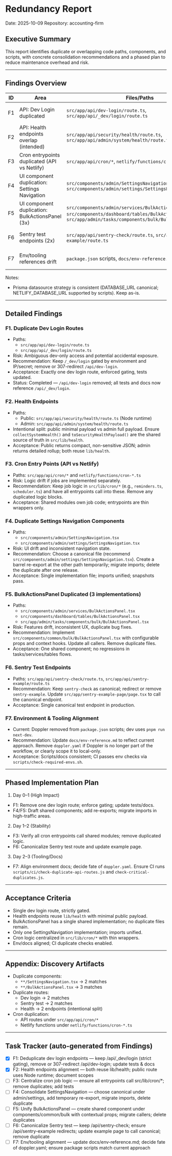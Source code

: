 # Redundancy Report

Date: 2025-10-09
Repository: accounting-firm

## Executive Summary
This report identifies duplicate or overlapping code paths, components, and scripts, with concrete consolidation recommendations and a phased plan to reduce maintenance overhead and risk.

---

## Findings Overview
| ID | Area | Files/Paths | Impact | Status | Recommendation |
|----|------|-------------|--------|--------|----------------|
| F1 | API: Dev Login duplicated | `src/app/api/dev-login/route.ts`, `src/app/api/_dev/login/route.ts` | High | Resolved | `/_dev/login` remains canonical with env/IP gating; `/api/dev-login` route removed and callers updated. |
| F2 | API: Health endpoints overlap (intended) | `src/app/api/security/health/route.ts`, `src/app/api/admin/system/health/route.ts` | Medium | Confirmed | Keep both, but ensure the public endpoint remains minimal and Node runtime is used to avoid Edge size limits. Document scopes. |
| F3 | Cron entrypoints duplicated (API vs Netlify) | `src/app/api/cron/*`, `netlify/functions/cron-*.ts` | Medium | Open | Ensure all cron entrypoints delegate to shared job logic in `src/lib/cron/*`; remove any duplicated logic. |
| F4 | UI component duplication: Settings Navigation | `src/components/admin/SettingsNavigation.tsx`, `src/components/admin/settings/SettingsNavigation.tsx` | High | Open | Consolidate into a single canonical component (recommend the nested `admin/settings` path). Provide a temporary re-export and then remove the duplicate. |
| F5 | UI component duplication: BulkActionsPanel (3x) | `src/components/admin/services/BulkActionsPanel.tsx`, `src/components/dashboard/tables/BulkActionsPanel.tsx`, `src/app/admin/tasks/components/bulk/BulkActionsPanel.tsx` | High | Open | Create a shared `src/components/common/bulk/BulkActionsPanel.tsx` with props for context-specific behavior; update imports; delete duplicates. |
| F6 | Sentry test endpoints (2x) | `src/app/api/sentry-check/route.ts`, `src/app/api/sentry-example/route.ts` | Low | Open | Keep only `sentry-check`; have `sentry-example` redirect (307) or remove it. Update the example page to use the canonical route. |
| F7 | Env/tooling references drift | `package.json` scripts, `docs/env-reference.md`, `doppler.yaml` | Medium | Partially Resolved | Doppler removed from scripts. Align docs to reflect current env strategy; consider removing `doppler.yaml` if no longer used. |

Notes:
- Prisma datasource strategy is consistent (DATABASE_URL canonical; NETLIFY_DATABASE_URL supported by scripts). Keep as-is.

---

## Detailed Findings
### F1. Duplicate Dev Login Routes
- Paths:
  - `src/app/api/dev-login/route.ts`
  - `src/app/api/_dev/login/route.ts`
- Risk: Ambiguous dev-only access and potential accidental exposure.
- Recommendation: Keep `/_dev/login` gated by environment and IP/secret; remove or 307-redirect `/api/dev-login`.
- Acceptance: Exactly one dev login route, enforced gating, tests updated.
- Status: Completed — `/api/dev-login` removed; all tests and docs now reference `/api/_dev/login`.

### F2. Health Endpoints
- Paths:
  - Public: `src/app/api/security/health/route.ts` (Node runtime)
  - Admin: `src/app/api/admin/system/health/route.ts`
- Intentional split: public minimal payload vs admin full payload. Ensure `collectSystemHealth()` and `toSecurityHealthPayload()` are the shared source of truth in `src/lib/health`.
- Acceptance: Public returns compact, non-sensitive JSON; admin returns detailed rollup; both reuse `lib/health`.

### F3. Cron Entry Points (API vs Netlify)
- Paths: `src/app/api/cron/*` and `netlify/functions/cron-*.ts`
- Risk: Logic drift if jobs are implemented separately.
- Recommendation: Keep job logic in `src/lib/cron/*` (e.g., `reminders.ts`, `scheduler.ts`) and have all entrypoints call into these. Remove any duplicated logic blocks.
- Acceptance: Shared modules own job code; entrypoints are thin wrappers only.

### F4. Duplicate Settings Navigation Components
- Paths:
  - `src/components/admin/SettingsNavigation.tsx`
  - `src/components/admin/settings/SettingsNavigation.tsx`
- Risk: UI drift and inconsistent navigation state.
- Recommendation: Choose a canonical file (recommend `src/components/admin/settings/SettingsNavigation.tsx`). Create a barrel re-export at the other path temporarily; migrate imports; delete the duplicate after one release.
- Acceptance: Single implementation file; imports unified; snapshots pass.

### F5. BulkActionsPanel Duplicated (3 implementations)
- Paths:
  - `src/components/admin/services/BulkActionsPanel.tsx`
  - `src/components/dashboard/tables/BulkActionsPanel.tsx`
  - `src/app/admin/tasks/components/bulk/BulkActionsPanel.tsx`
- Risk: Features drift, inconsistent UX, duplicate bug fixes.
- Recommendation: Implement `src/components/common/bulk/BulkActionsPanel.tsx` with configurable props and context hooks. Update all callers. Remove duplicate files.
- Acceptance: One shared component; no regressions in tasks/services/tables flows.

### F6. Sentry Test Endpoints
- Paths: `src/app/api/sentry-check/route.ts`, `src/app/api/sentry-example/route.ts`
- Recommendation: Keep `sentry-check` as canonical; redirect or remove `sentry-example`. Update `src/app/sentry-example-page/page.tsx` to call the canonical endpoint.
- Acceptance: Single canonical test endpoint in production.

### F7. Environment & Tooling Alignment
- Current: Doppler removed from `package.json` scripts; dev uses `pnpm run next-dev`.
- Recommendation: Update `docs/env-reference.md` to reflect current approach. Remove `doppler.yaml` if Doppler is no longer part of the workflow, or clearly scope it to local-only.
- Acceptance: Scripts/docs consistent; CI passes env checks via `scripts/check-required-envs.sh`.

---

## Phased Implementation Plan
1) Day 0–1 (High Impact)
- F1: Remove one dev login route; enforce gating; update tests/docs.
- F4/F5: Draft shared components; add re-exports; migrate imports in high-traffic areas.

2) Day 1–2 (Stability)
- F3: Verify all cron entrypoints call shared modules; remove duplicated logic.
- F6: Canonicalize Sentry test route and update example page.

3) Day 2–3 (Tooling/Docs)
- F7: Align environment docs; decide fate of `doppler.yaml`. Ensure CI runs `scripts/ci/check-duplicate-api-routes.js` and `check-critical-duplicates.js`.

---

## Acceptance Criteria
- Single dev login route, strictly gated.
- Health endpoints reuse `lib/health` with minimal public payload.
- BulkActionsPanel has a single shared implementation; no duplicate files remain.
- Only one SettingsNavigation implementation; imports unified.
- Cron logic centralized in `src/lib/cron/*` with thin wrappers.
- Env/docs aligned; CI duplicate checks enabled.

---

## Appendix: Discovery Artifacts
- Duplicate components:
  - `**/SettingsNavigation.tsx` → 2 matches
  - `**/BulkActionsPanel.tsx` → 3 matches
- Duplicate routes:
  - Dev login → 2 matches
  - Sentry test → 2 matches
  - Health → 2 endpoints (intentional split)
- Cron duplication:
  - API routes under `src/app/api/cron/*`
  - Netlify functions under `netlify/functions/cron-*.ts`

---

## Task Tracker (auto-generated from Findings)
- [x] F1: Deduplicate dev login endpoints — keep /api/_dev/login (strict gating), remove or 307-redirect /api/dev-login; update tests & docs
- [x] F2: Health endpoints alignment — both reuse lib/health; public route uses Node runtime; document scopes
- [ ] F3: Centralize cron job logic — ensure all entrypoints call src/lib/cron/*; remove duplicates; add tests
- [ ] F4: Consolidate SettingsNavigation — choose canonical under admin/settings, add temporary re-export, migrate imports, delete duplicate
- [ ] F5: Unify BulkActionsPanel — create shared component under components/common/bulk with contextual props; migrate callers; delete duplicates
- [ ] F6: Canonicalize Sentry test — keep /api/sentry-check; ensure /api/sentry-example redirects; update example page to call canonical; remove duplicate
- [ ] F7: Env/tooling alignment — update docs/env-reference.md; decide fate of doppler.yaml; ensure package scripts match current approach
